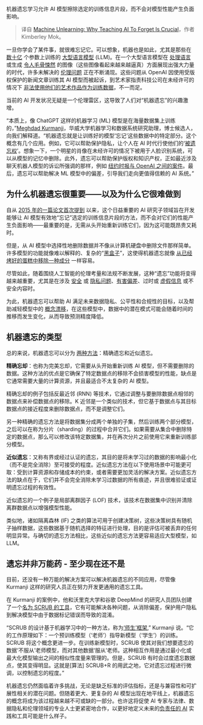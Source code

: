 
<!--
title: 机器遗忘：为什么教人工智能忘记至关重要
cover: https://cdn.thenewstack.io/media/2024/08/85a00206-kim-leary-2zl80uqruuu-unsplash.jpg
-->

机器遗忘学习允许 AI 模型擦除选定的训练信息片段，而不会对模型性能产生负面影响。

> 译自 [Machine Unlearning: Why Teaching AI To Forget Is Crucial](https://thenewstack.io/machine-unlearning-why-teaching-ai-to-forget-is-crucial/)，作者 Kimberley Mok。

一旦你学会了某件事，就很难忘记它。可以想象，机器也是如此，尤其是那些在 [数十亿](https://thenewstack.io/large-language-models-open-source-llms-in-2023/) 个参数上训练的 [大型语言模型](https://thenewstack.io/what-is-a-large-language-model/) (LLM)。在一个大型语言模型在 [处理语言](https://thenewstack.io/the-building-blocks-of-llms-vectors-tokens-and-embeddings/) 或生成 [令人毛骨悚然](https://www.creativebloq.com/ai/viral-flux-ai-image-generator-images-show-were-out-of-the-uncanny-valley) 的图像（这些图像看起来越来越逼真）方面展现出强大力量的时代，许多未解决的 [伦理问题](https://thenewstack.io/the-power-and-ethical-dilemma-of-ai-image-generation-models/) 正在不断涌现。这些问题从 OpenAI 因使用受版权保护的新闻文章训练其 AI 模型而被起诉，到艺术家指责科技公司在未经许可的情况下 [非法使用他们的艺术作品作为训练数据](https://thenewstack.io/the-power-and-ethical-dilemma-of-ai-image-generation-models/)，不一而足。

当前的 AI 开发状况无疑是一个伦理雷区，这导致了人们对“机器遗忘”的兴趣激增。

“本质上，像 ChatGPT 这样的机器学习 (ML) 模型是在海量数据集上训练的，”[Meghdad Kurmanji](https://www.linkedin.com/in/meghdadk/)，华威大学机器学习和数据系统研究助理，博士候选人，向我们解释道。“机器遗忘就是让训练好的模型‘忘记’这些数据中的特定部分。这个概念有几个应用。例如，它可以帮助保护隐私，让个人在 AI 时代行使他们的‘[被遗忘权](https://www.weforum.org/agenda/2023/11/eu-right-to-be-forgotten-online-data/)’。想象一下，一个明星的肖像在未经许可的情况下被用于人脸识别系统，可以从模型的记忆中删除。此外，遗忘可以帮助保护版权和知识产权，正如最近涉及聊天机器人模型的诉讼所强调的那样，例如 [纽约时报与 OpenAI 之间的案件](https://theconversation.com/how-a-new-york-times-copyright-lawsuit-against-openai-could-potentially-transform-how-ai-and-copyright-work-221059)。最后，遗忘可以帮助解决 ML 模型中的偏差，引导我们走向更值得信赖的 AI 系统。”

## 为什么机器遗忘很重要——以及为什么它很难做到

自从 [2015 年的一篇论文首次提到](https://ieeexplore.ieee.org/document/7163042?arnumber=7163042&tag=1) 以来，这个日益重要的 AI 研究子领域旨在开发能够让 AI 模型有效地“忘记”选定的训练信息片段的方法，而不会对它们的性能产生负面影响——最重要的是，无需从头开始重新训练它们，因为这可能既昂贵又耗时。

但是，从 AI 模型中选择性地删除数据并不像从计算机硬盘中删除文件那样简单。许多模型的功能就像难以解释的、复杂的“[黑盒子](https://thenewstack.io/how-human-trust-varies-with-different-types-of-explainable-ai/)”，这使得机器遗忘就像 [从已经烤好的蛋糕中移除一种成分](https://www.microsoft.com/en-us/research/project/physics-of-agi/articles/whos-harry-potter-making-llms-forget-2/) 一样容易。

尽管如此，随着围绕人工智能的伦理考量和法规不断发展，这种“遗忘”功能将变得越来越重要，尤其是在涉及 [安全](https://thenewstack.io/the-security-risks-of-generative-ai-package-hallucinations/) 或 [隐私问题](https://thenewstack.io/llms-and-data-privacy-navigating-the-new-frontiers-of-ai/)、[有害偏差](https://thenewstack.io/big-questions-for-the-ethical-use-of-ai/)、过时或 [虚假信息](https://thenewstack.io/how-to-reduce-the-hallucinations-from-large-language-models/) 或不安全内容时。

为此，机器遗忘可以帮助 AI 满足未来数据隐私、公平性和合规性的目标，以及帮助减轻模型中的 [概念漂移](https://www.evidentlyai.com/ml-in-production/concept-drift)，在这些模型中，数据中的潜在模式可能会随着时间的推移而发生变化，从而导致预测精度降低。

## 机器遗忘的类型

总的来说，机器遗忘可以分为 [两种方法](https://arxiv.org/pdf/2209.02299)：精确遗忘和近似遗忘。

**精确忘却**：也称为完美忘却，它需要从头开始重新训练 AI 模型，但不需要删除的数据。这种方法的优点是它确保了特定数据点的移除不会损害模型的性能，缺点是它通常需要大量的计算资源，并且最适合不太复杂的 AI 模型。

精确忘却的例子包括反最近邻 (RNN) 等技术，它通过调整与要删除数据点相邻的数据点来补偿数据点的移除。K 近邻是一个类似的技术，但它基于数据点与其目标数据点的接近程度来删除数据点，而不是调整它们。

另一种精确的遗忘方法是将数据集分成两个单独的子集，然后训练两个部分模型，之后可以在称为分片（sharding）的过程中合并它们。如果需要从集合中删除特定的数据点，那么可以修改该特定数据集，并在再次分片之前使用它来重新训练部分模型。

**近似遗忘**：又称有界或经过认证的遗忘，其目的是将未学习过的数据的影响最小化（而不是完全消除）至可接受的程度。近似遗忘方法在以下使用场景中可能更可取：受到计算资源和存储成本的约束，或者需要更加灵活的解决方案。近似遗忘方法的缺点在于，它们并不会完全消除未学习过数据的所有痕迹，并且很难验证或证明遗忘过程的有效性。

近似遗忘的一个例子是局部离群因子 (LOF) 技术，该技术在数据集中识别并清除离群数据点以增强模型性能。

类似地，诸如隔离森林 (IF) 之类的算法可用于创建决策树，这些决策树具有随机子抽样数据，这些数据基于随机选择的特征进行处理，目的是评估可被丢弃的任何明显异常。与确切的遗忘方法相比，这些近似的遗忘方法更容易适应大型模型，如 LLM。

## 遗忘并非万能药 - 至少现在还不是

目前，还没有一种万能的解决方案可以解决机器遗忘的不同应用，尽管像 Kurmanji 这样的研究人员正在努力开发更通用的遗忘工具。

在 Kurmanji 的案例中，他和沃里克大学和谷歌 DeepMind 的研究人员团队创建了一个[名为 SCRUB 的工具](https://arxiv.org/pdf/2302.09880)，它有可能解决各种问题，从消除偏差，保护用户隐私到解决模型中由于数据标记错误而导致的混淆。

“SCRUB 的设计基于机器学习中的一种方法，称为[‘师生’框架](https://amit-s.medium.com/everything-you-need-to-know-about-knowledge-distillation-aka-teacher-student-model-d6ee10fe7276),” Kurmanji 说。“它的工作原理如下：一个预训练模型（‘老师’）指导新模型（‘学生’）的训练。SCRUB 将这个概念更进一步。在训练新模型时，SCRUB 使其对我们想要遗忘的数据‘不服从’老师模型，而对其他数据‘服从’老师。这种相互作用是通过最小化或最大化模型输出之间的相似性度量来管理的。但是，SCRUB 有时会过度遗忘数据点，使其变得明显。这就是[算法] SCRUB+R 的用武之地，它对遗忘过程进行微调，以控制遗忘的程度。”

机器遗忘仍然面临着许多挑战，无论是缺乏标准的评估指标，还是与兼容性和可扩展性相关的潜在问题。但随着更大、更复杂的 AI 模型出现在地平线上，机器遗忘的概念将成为该过程越来越不可或缺的一部分。也许这将促使 AI 专家与法律、数据隐私和伦理领域的专业人士更紧密地合作，以更好地定义未来的[负责任的 AI](https://thenewstack.io/responsible-ai-at-amazon-web-services-qa-with-diya-wynn/) 实践和工具可能是什么样子。
